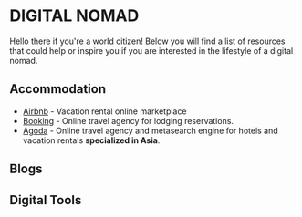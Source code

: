 # DIGITAL NOMAD 
Hello there if you're a world citizen!
Below you will find a list of resources that could help or inspire you if you are interested in the lifestyle of a digital nomad.

## Accommodation
* [Airbnb](https://airbnb.com) - Vacation rental online marketplace
* [Booking](https://booking.com) - Online travel agency for lodging reservations.
* [Agoda](https://www.agoda.com) - Online travel agency and metasearch engine for hotels and vacation rentals  **specialized in Asia**.

## Blogs


## Digital Tools

